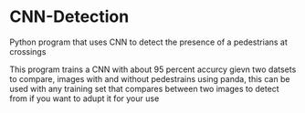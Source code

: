 # CNN-Detection
Python program that uses CNN to detect the presence of a pedestrians at crossings

This program trains a CNN with about 95 percent accurcy gievn two datsets to compare, images with and without pedestrains using panda, this can be used with any training set that compares between two images to detect from if you want to adupt it for your use
